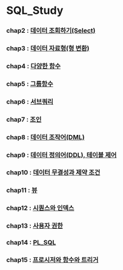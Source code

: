 # SQL_Study
### chap2 : [데이터 조회하기(Select)](chapter/chap2.sql)
### chap3 : [데이터 자료형(형 변환)](chapter/chap3.sql)
### chap4 : [다양한 함수](chapter/chap4.sql)
### chap5 : [그룹함수](chapter/chap5.sql)
### chap6 : [서브쿼리](chapter/chap6.sql)
### chap7 : [조인](chapter/chap7.sql)
### chap8 : [데이터 조작어(DML)](chapter/chap8.sql)
### chap9 : [데이터 정의어(DDL), 테이블 제어](chapter/chap9.sql)
### chap10 : [데이터 무결성과 제약 조건](chapter/chap10.sql)
### chap11 : [뷰](chapter/chap11.sql)
### chap12 : [시퀀스와 인덱스](chapter/chap12.sql)
### chap13 : [사용자 권한](chapter/chap13.sql)
### chap14 : [PL_SQL](chapter/chap14.sql)
### chap15 : [프로시저와 함수와 트리거](chapter/chap15.sql)
